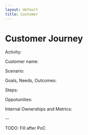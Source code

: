 ```yaml
---
layout: default
title: Customer
---
```


# Customer Journey

Activity:

Customer name:

Scenario:

Goals, Needs, Outcomes:

Steps:

Oppotunities:

Internal Ownerships and Metrics:


--

TODO: Fill after PoC